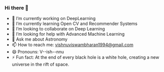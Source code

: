 ### Hi there 👋

- 🔭 I’m currently working on DeepLearning
- 🌱 I’m currently learning Open CV and Recommender Systems
- 👯 I’m looking to collaborate on Deep Learning
- 🤔 I’m looking for help with Advanced Machine Learning
- 💬 Ask me about Astronomy
- 📫 How to reach me: vishnuviswambharan1994@gmail.com
- 😄 Pronouns: V--ish--nnu
- ⚡ Fun fact: At the end of every black hole is a white hole, creating a new universe in the rift of space.

